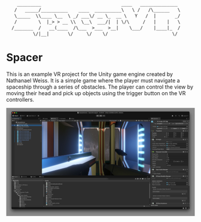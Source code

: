      
        _________                              ____   ______________ 
       /   _____/__________    ____  __________\   \ /   /\______   \
       \_____  \\____ \__  \ _/ ___\/ __ \_  __ \   Y   /  |       _/
       /        \  |_> > __ \\  \__\  ___/|  | \/\     /   |    |   \
      /_______  /   __(____  /\___  >___  >__|    \___/    |____|_  /
              \/|__|       \/     \/    \/                        \/
     
# Spacer

This is an example VR project for the Unity game engine created by Nathanael Weiss. It is a simple game where the player must navigate a spaceship through a series of obstacles. The player can control the view by moving their head and pick up objects using the trigger button on the VR controllers.

![Spacer Unity Project](screenshot.jpg)


